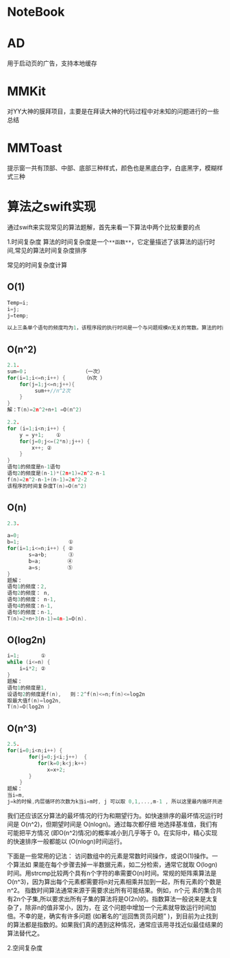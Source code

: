 # NoteBook


# AD

用于启动页的广告，支持本地缓存

# MMKit

对YY大神的膜拜项目，主要是在拜读大神的代码过程中对未知的问题进行的一些总结

# MMToast

提示窗一共有顶部、中部、底部三种样式，颜色也是黑底白字，白底黑字，模糊样式三种

# 算法之swift实现

通过swift来实现常见的算法题解，首先来看一下算法中两个比较重要的点

1.时间复杂度
算法的时间复杂度是一个`**函数**`，它定量描述了该算法的运行时间,常见的算法时间复杂度排序

常见的时间复杂度计算

## O(1)
````C++
Temp=i;
i=j;
j=temp;                    

以上三条单个语句的频度均为1，该程序段的执行时间是一个与问题规模n无关的常数。算法的时间复杂度为常数阶，记作T(n)=O(1)。如果算法的执行时间不随着问题规模n的增加而增长，即使算法中有上千条语句，其执行时间也不过是一个较大的常数。此类算法的时间复杂度是O(1)。
````

## O(n^2)
````C++
2.1.
sum=0；                  （一次）
for(i=1;i<=n;i++) {      （n次 ）
    for(j=1;j<=n;j++){ 
         sum++//n^2次 
    }
}
解：T(n)=2n^2+n+1 =O(n^2)

2.2.   
for (i=1;i<n;i++) { 
    y = y+1;    ①                  
    for(j=0;j<=(2*n);j++) {   
        x++; ② 
    }
}
语句1的频度是n-1语句
语句2的频度是(n-1)*(2n+1)=2n^2-n-1
f(n)=2n^2-n-1+(n-1)=2n^2-2
该程序的时间复杂度T(n)=O(n^2)
````

## O(n)      
````C++                                              
2.3.

a=0;
b=1;                ①
for(i=1;i<=n;i++) { ②   
       s=a+b;　　 　 ③
       b=a;　　　 　 ④  
       a=s;　　　 　 ⑤
}
题解：
语句1的频度：2,        
语句2的频度： n,        
语句3的频度： n-1,        
语句4的频度：n-1,    
语句5的频度：n-1,                                  
T(n)=2+n+3(n-1)=4n-1=O(n).
````                                                                                               

## O(log2n)
````C++
i=1;       ①
while (i<=n) {
    i=i*2; ②
}
题解： 
语句1的频度是1,  
设语句2的频度是f(n),   则：2^f(n)<=n;f(n)<=log2n    
取最大值f(n)=log2n,
T(n)=O(log2n )
````

## O(n^3)
````C++
2.5.
for(i=0;i<n;i++) {  
       for(j=0;j<i;j++)  {
          for(k=0;k<j;k++)
             x=x+2;  
       }
    }
题解：
当i=m,
j=k的时候,内层循环的次数为k当i=m时, j 可以取 0,1,...,m-1 , 所以这里最内循环共进行了0+1+...+m-1=(m-1)m/2次所以,i从0取到n, 则循环共进行了: 0+(1-1)*1/2+...+(n-1)n/2=n(n+1)(n-1)/6所以时间复杂度为O(n^3).
````

我们还应该区分算法的最坏情况的行为和期望行为。如快速排序的最坏情况运行时间是 O(n^2)，但期望时间是 O(nlogn)。通过每次都仔细 地选择基准值，我们有可能把平方情况 (即O(n^2)情况)的概率减小到几乎等于 0。在实际中，精心实现的快速排序一般都能以 (O(nlogn)时间运行。

下面是一些常用的记法：
访问数组中的元素是常数时间操作，或说O(1)操作。一个算法如 果能在每个步骤去掉一半数据元素，如二分检索，通常它就取 O(logn)时间。用strcmp比较两个具有n个字符的串需要O(n)时间。常规的矩阵乘算法是O(n^3)，因为算出每个元素都需要将n对元素相乘并加到一起，所有元素的个数是n^2。
指数时间算法通常来源于需要求出所有可能结果。例如，n个元 素的集合共有2n个子集,所以要求出所有子集的算法将是O(2n)的。指数算法一般说来是太复杂了，除非n的值非常小，因为，在 这个问题中增加一个元素就导致运行时间加倍。不幸的是，确实有许多问题 (如著名的“巡回售货员问题” )，到目前为止找到的算法都是指数的。如果我们真的遇到这种情况，通常应该用寻找近似最佳结果的算法替代之。

2.空间复杂度
